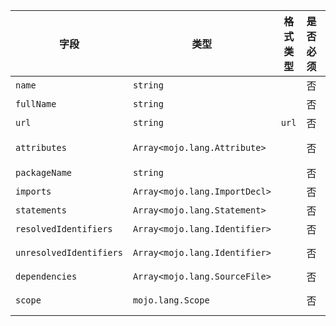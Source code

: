| 字段 | 类型 | 格式类型 | 是否必须 | 默认值 | 说明 |
|---|---|---|---|---|---|
| `name` | `string` |  | 否 |  |
| `fullName` | `string` |  | 否 |  |
| `url` | `string` | `url` | 否 |  |
| `attributes` | `Array<mojo.lang.Attribute>` |  | 否 |  | 循环依赖文件名称 'circle_dependency' |
| `packageName` | `string` |  | 否 |  |
| `imports` | `Array<mojo.lang.ImportDecl>` |  | 否 |  | imports in this file |
| `statements` | `Array<mojo.lang.Statement>` |  | 否 |  |
| `resolvedIdentifiers` | `Array<mojo.lang.Identifier>` |  | 否 |  |
| `unresolvedIdentifiers` | `Array<mojo.lang.Identifier>` |  | 否 |  | unresolved identifiers in this file |
| `dependencies` | `Array<mojo.lang.SourceFile>` |  | 否 |  |  |
| `scope` | `mojo.lang.Scope` |  | 否 |  | package scope (this file only) |
